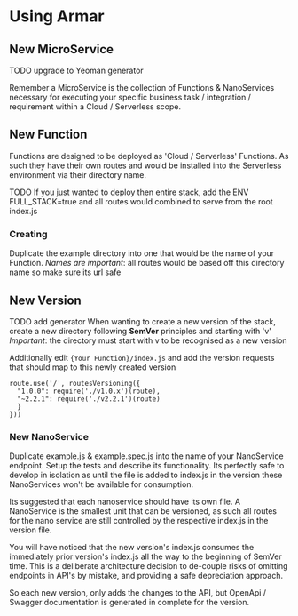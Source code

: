 # Using Armar


## New MicroService

TODO upgrade to Yeoman generator

Remember a MicroService is the collection of Functions & NanoServices necessary for executing your specific business task / integration / requirement within a Cloud / Serverless scope.

## New Function

Functions are designed to be deployed as 'Cloud / Serverless' Functions. As such they have their own routes and would be installed into the Serverless environment via their directory name.

TODO If you just wanted to deploy then entire stack, add the ENV FULL_STACK=true and all routes would combined to serve from the root index.js

### Creating

Duplicate the example directory into one that would be the name of your Function. *Names are important*: all routes would be based off this directory name so make sure its url safe

## New Version

TODO add generator
When wanting to create a new version of the stack, create a new directory following **SemVer** principles and starting with 'v' *Important*: the directory must start with v to be recognised as a new version

Additionally edit `{Your Function}/index.js` and add the version requests that should map to this newly created version

```
route.use('/', routesVersioning({
  "1.0.0": require('./v1.0.x')(route),
  "~2.2.1": require('./v2.2.1')(route)
  }
}))
```

### New NanoService

Duplicate example.js & example.spec.js into the name of your NanoService endpoint. Setup the tests and describe its functionality. Its perfectly safe to develop in isolation as until the file is added to index.js in the version these NanoServices won't be available for consumption.

Its suggested that each nanoservice should have its own file. A NanoService is the smallest unit that can be versioned, as such all routes for the nano service are still controlled by the respective index.js in the version file.

You will have noticed that the new version's index.js consumes the immediately prior version's index.js all the way to the beginning of SemVer time. This is a deliberate architecture decision to de-couple risks of omitting endpoints in API's by mistake, and providing a safe depreciation approach.

So each new version, only adds the changes to the API, but OpenApi / Swagger documentation is generated in complete for the version.
